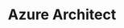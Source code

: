 ---
layout: post
title: Azure Architect
categories: [architect, cloud, azure]
tags: [Cloud, Azure, Archiect]
---